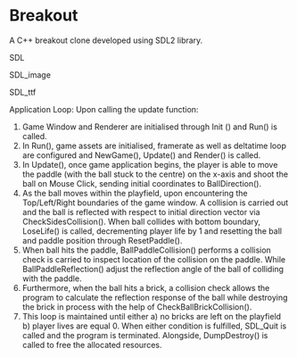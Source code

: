 # Breakout 
A C++ breakout clone developed using SDL2 library.




SDL

SDL_image

SDL_ttf

Application Loop:
Upon calling the update function:
1. Game Window and Renderer are initialised through Init () and Run() is called.
2. In Run(), game assets are initialised, framerate as well as deltatime loop are configured and NewGame(), Update() and Render() is called.
3. In Update(), once game application begins, the player is able to move the paddle (with the ball stuck to the centre) on the x-axis and shoot the ball on Mouse Click, sending initial coordinates to BallDirection().
4. As the ball moves within the playfield, upon encountering the Top/Left/Right boundaries of the game window. A collision is carried out and the ball is reflected with respect to initial direction vector via CheckSidesCollision(). When ball collides with bottom boundary, LoseLife() is called, decrementing player life by 1 and resetting the ball and paddle position through ResetPaddle().
4. When ball hits the paddle, BallPaddleCollision() performs a collision check is carried to inspect location of the collision on the paddle. While BallPaddleReflection() adjust the reflection angle of the ball of colliding with the paddle.
5. Furthermore, when the ball hits a brick, a collision check allows the program to calculate the reflection response of the ball while destroying the brick in process with the help of CheckBallBrickCollision().
6. This loop is maintained until either a) no bricks are left on the playfield b) player lives are equal 0. When either condition is fulfilled, SDL_Quit is called and the program is terminated. Alongside, DumpDestroy() is called to free the allocated resources.
